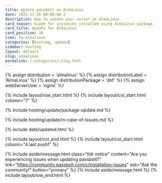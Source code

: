 ```yaml
---
title: Update passbolt on AlmaLinux
date: 2021-11-26 00:00:00 Z
description: How to update your server on AlmaLinux.
card_teaser: Guide for instances installed using AlmaLinux package.
card_title: Update for AlmaLinux
card_position: 10
icon: fa-almalinux
categories: [hosting, update]
sidebar: hosting
layout: default
slug: almalinux
permalink: /:categories/:slug.html
---
```


{% assign distribution = 'almalinux' %}
{% assign distributionLabel = 'AlmaLinux' %}
{% assign distributionPackage = 'dnf' %}
{% assign webServerUser = 'nginx' %}

{% include layout/row_start.html %}
{% include layout/col_start.html column="7" %}

{% include hosting/update/package-update.md %}

{% include hosting/update/in-case-of-issues.md %}

{% include date/updated.html %}

{% include layout/col_end.html %}
{% include layout/col_start.html column="4 last push1" %}

{% include aside/message.html
    class="tldr notice"
    content="Are you experiencing issues when updating passbolt?"
    link="https://community.passbolt.com/c/installation-issues"
    ask="Ask the community!"
    button="primary"
%}
{% include aside/message.html %}
{% include layout/row_end.html %}
